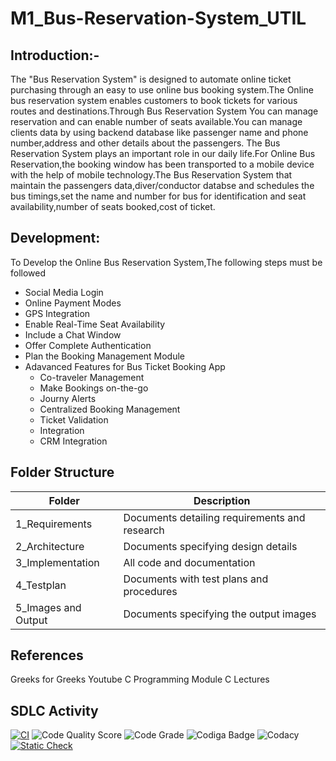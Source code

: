 # M1_Bus-Reservation-System_UTIL
## Introduction:-
The "Bus Reservation System" is designed to automate online ticket purchasing through an easy to use online bus booking system.The Online bus reservation system enables customers to book tickets for various routes and destinations.Through Bus Reservation System You can manage reservation and can enable number of seats available.You can manage clients data by using backend database like passenger name and phone number,address and other details about the passengers.
     The Bus Reservation System plays an important role in our daily life.For Online Bus Reservation,the booking window has been transported to a mobile device with the help of mobile technology.The Bus Reservation System that maintain the passengers data,diver/conductor databse and schedules the bus timings,set the name and number for bus for identification and seat availability,number of seats booked,cost of ticket.
 ## Development:
 To Develop the Online Bus Reservation System,The following steps must be followed
 * Social Media Login
 * Online Payment Modes
 * GPS Integration
 * Enable Real-Time Seat Availability
 * Include a Chat Window
 * Offer Complete Authentication
 * Plan the Booking Management Module
 * Adavanced Features for Bus Ticket Booking App
      * Co-traveler Management
      * Make Bookings on-the-go
      * Journy Alerts
      * Centralized Booking Management
      * Ticket Validation
      * Integration
      * CRM Integration
  ## Folder Structure
  |Folder      |Description     |
  |------------|----------------|            
  |1_Requirements|Documents detailing requirements and research|
  |2_Architecture|Documents specifying design details|
  |3_Implementation|All code and documentation|
  |4_Testplan|Documents with test plans and procedures|
  |5_Images and Output|Documents specifying the output images|
## References
Greeks for Greeks
Youtube C Programming
Module C Lectures

## SDLC Activity
[![CI](https://github.com/JinkalaAnitha/M1_Bus-Reservation-System_UTIL/actions/workflows/main.yml/badge.svg)](https://github.com/JinkalaAnitha/M1_Bus-Reservation-System_UTIL/actions/workflows/main.yml)
![Code Quality Score](https://api.codiga.io/project/32114/score/svg)
![Code Grade](https://api.codiga.io/project/32114/status/svg)
    ![Codiga Badge](https://app.codiga.io/public/user/github/JinkalaAnitha)
    ![Codacy](https://user-images.githubusercontent.com/101356849/160283983-8df57d6f-5a44-4fc6-b296-d751486815cc.jpg)
    [![Static Check](https://github.com/JinkalaAnitha/M1_Bus-Reservation-System_UTIL/actions/workflows/Static%20Check.yml/badge.svg)](https://github.com/JinkalaAnitha/M1_Bus-Reservation-System_UTIL/actions/workflows/Static%20Check.yml)

